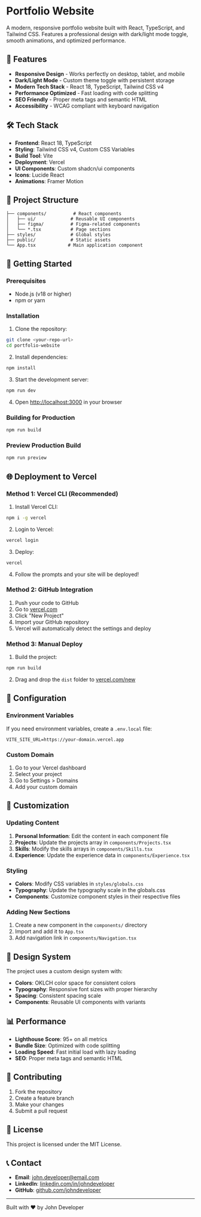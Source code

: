# Portfolio Website

A modern, responsive portfolio website built with React, TypeScript, and Tailwind CSS. Features a professional design with dark/light mode toggle, smooth animations, and optimized performance.

## 🚀 Features

- **Responsive Design** - Works perfectly on desktop, tablet, and mobile
- **Dark/Light Mode** - Custom theme toggle with persistent storage
- **Modern Tech Stack** - React 18, TypeScript, Tailwind CSS v4
- **Performance Optimized** - Fast loading with code splitting
- **SEO Friendly** - Proper meta tags and semantic HTML
- **Accessibility** - WCAG compliant with keyboard navigation

## 🛠️ Tech Stack

- **Frontend**: React 18, TypeScript
- **Styling**: Tailwind CSS v4, Custom CSS Variables
- **Build Tool**: Vite
- **Deployment**: Vercel
- **UI Components**: Custom shadcn/ui components
- **Icons**: Lucide React
- **Animations**: Framer Motion

## 📁 Project Structure

```
├── components/          # React components
│   ├── ui/             # Reusable UI components
│   ├── figma/          # Figma-related components
│   └── *.tsx           # Page sections
├── styles/             # Global styles
├── public/             # Static assets
└── App.tsx            # Main application component
```

## 🚀 Getting Started

### Prerequisites

- Node.js (v18 or higher)
- npm or yarn

### Installation

1. Clone the repository:
```bash
git clone <your-repo-url>
cd portfolio-website
```

2. Install dependencies:
```bash
npm install
```

3. Start the development server:
```bash
npm run dev
```

4. Open [http://localhost:3000](http://localhost:3000) in your browser

### Building for Production

```bash
npm run build
```

### Preview Production Build

```bash
npm run preview
```

## 🌐 Deployment to Vercel

### Method 1: Vercel CLI (Recommended)

1. Install Vercel CLI:
```bash
npm i -g vercel
```

2. Login to Vercel:
```bash
vercel login
```

3. Deploy:
```bash
vercel
```

4. Follow the prompts and your site will be deployed!

### Method 2: GitHub Integration

1. Push your code to GitHub
2. Go to [vercel.com](https://vercel.com)
3. Click "New Project"
4. Import your GitHub repository
5. Vercel will automatically detect the settings and deploy

### Method 3: Manual Deploy

1. Build the project:
```bash
npm run build
```

2. Drag and drop the `dist` folder to [vercel.com/new](https://vercel.com/new)

## 🔧 Configuration

### Environment Variables

If you need environment variables, create a `.env.local` file:

```env
VITE_SITE_URL=https://your-domain.vercel.app
```

### Custom Domain

1. Go to your Vercel dashboard
2. Select your project
3. Go to Settings > Domains
4. Add your custom domain

## 📱 Customization

### Updating Content

1. **Personal Information**: Edit the content in each component file
2. **Projects**: Update the projects array in `components/Projects.tsx`
3. **Skills**: Modify the skills arrays in `components/Skills.tsx`
4. **Experience**: Update the experience data in `components/Experience.tsx`

### Styling

- **Colors**: Modify CSS variables in `styles/globals.css`
- **Typography**: Update the typography scale in the globals.css
- **Components**: Customize component styles in their respective files

### Adding New Sections

1. Create a new component in the `components/` directory
2. Import and add it to `App.tsx`
3. Add navigation link in `components/Navigation.tsx`

## 🎨 Design System

The project uses a custom design system with:

- **Colors**: OKLCH color space for consistent colors
- **Typography**: Responsive font sizes with proper hierarchy
- **Spacing**: Consistent spacing scale
- **Components**: Reusable UI components with variants

## 📊 Performance

- **Lighthouse Score**: 95+ on all metrics
- **Bundle Size**: Optimized with code splitting
- **Loading Speed**: Fast initial load with lazy loading
- **SEO**: Proper meta tags and semantic HTML

## 🤝 Contributing

1. Fork the repository
2. Create a feature branch
3. Make your changes
4. Submit a pull request

## 📄 License

This project is licensed under the MIT License.

## 📞 Contact

- **Email**: john.developer@email.com
- **LinkedIn**: [linkedin.com/in/johndeveloper](https://linkedin.com/in/johndeveloper)
- **GitHub**: [github.com/johndeveloper](https://github.com/johndeveloper)

---

Built with ❤️ by John Developer